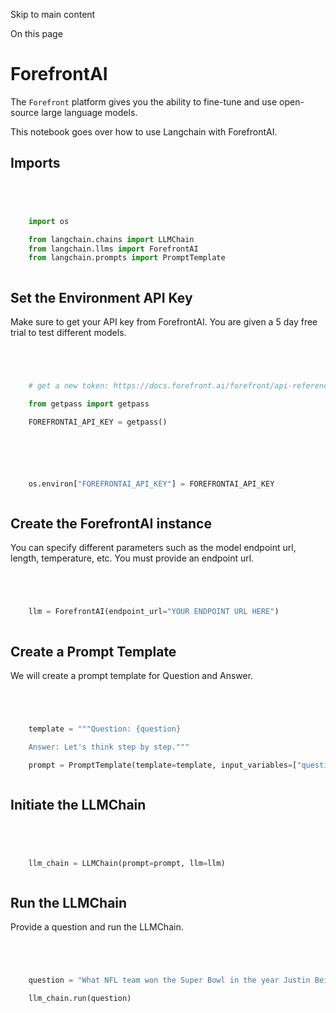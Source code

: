 

Skip to main content

On this page

# ForefrontAI

The `Forefront` platform gives you the ability to fine-tune and use open-source large language models.

This notebook goes over how to use Langchain with ForefrontAI.

## Imports​

```python




    import os

    from langchain.chains import LLMChain
    from langchain.llms import ForefrontAI
    from langchain.prompts import PromptTemplate



```


## Set the Environment API Key​

Make sure to get your API key from ForefrontAI. You are given a 5 day free trial to test different models.

```python




    # get a new token: https://docs.forefront.ai/forefront/api-reference/authentication

    from getpass import getpass

    FOREFRONTAI_API_KEY = getpass()



```


```python




    os.environ["FOREFRONTAI_API_KEY"] = FOREFRONTAI_API_KEY



```


## Create the ForefrontAI instance​

You can specify different parameters such as the model endpoint url, length, temperature, etc. You must provide an endpoint url.

```python




    llm = ForefrontAI(endpoint_url="YOUR ENDPOINT URL HERE")



```


## Create a Prompt Template​

We will create a prompt template for Question and Answer.

```python




    template = """Question: {question}

    Answer: Let's think step by step."""

    prompt = PromptTemplate(template=template, input_variables=["question"])



```


## Initiate the LLMChain​

```python




    llm_chain = LLMChain(prompt=prompt, llm=llm)



```


## Run the LLMChain​

Provide a question and run the LLMChain.

```python




    question = "What NFL team won the Super Bowl in the year Justin Beiber was born?"

    llm_chain.run(question)



```
